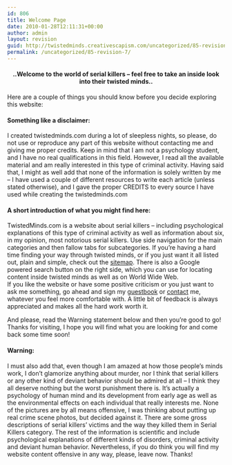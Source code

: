 ```yaml
---
id: 806
title: Welcome Page
date: 2010-01-28T12:11:31+00:00
author: admin
layout: revision
guid: http://twistedminds.creativescapism.com/uncategorized/85-revision-7/
permalink: /uncategorized/85-revision-7/
---
```

<p class="dropcap-first">
  <h4 style="text-align: center;">
    ..Welcome to the world of serial killers &#8211; feel free to take an inside look into their twisted minds..
  </h4>
  
  <p>
    Here are a couple of things you should know before you decide exploring this website:
  </p>
  
  <h4>
    Something like a disclaimer:
  </h4>
  
  <p>
    I created twistedminds.com during a lot of sleepless nights, so please, do not use or reproduce any part of this website without contacting me and giving me proper credits. Keep in mind that I am not a psychology student, and I have no real qualifications in this field. However, I read all the available material and am really interested in this type of criminal activity. Having said that, I might as well add that none of the information is solely written by me &#8211; I have used a couple of different resources to write each article (unless stated otherwise), and I gave the proper CREDITS to every source I have used while creating the twistedminds.com
  </p>
  
  <h4>
    A short introduction of what you might find here:
  </h4>
  
  <p>
    TwistedMinds.com is a website about serial killers &#8211; including psychological explanations of this type of criminal activity as well as information about six, in my opinion, most notorious serial killers. Use side navigation for the main categories and then fallow tabs for subcategories. If you&#8217;re having a hard time finding your way through twisted minds, or if you just want it all listed out, plain and simple, check out the <a title="sitemap" href="/about/sitemap/">sitemap</a>. There is also a Google powered search button on the right side, which you can use for locating content inside twisted minds as well as on World Wide Web.<br /> If you like the website or have some positive criticism or you just want to ask me something, go ahead and sign my <a title="guestbook" href="/about/guestbook/">guestbook</a> or <a title="email me" href="/about/contact/">contact</a> me, whatever you feel more comfortable with. A little bit of feedback is always appreciated and makes all the hard work worth it.
  </p>
  
  <p>
    And please, read the Warning statement below and then you&#8217;re good to go! Thanks for visiting, I hope you will find what you are looking for and come back some time soon!
  </p>
  
  <h4>
    Warning:
  </h4>
  
  <p>
    I must also add that, even though I am amazed at how those people&#8217;s minds work, I don&#8217;t glamorize anything about murder, nor I think that serial killers or any other kind of deviant behavior should be admired at all &#8211; I think they all deserve nothing but the worst punishment there is. It&#8217;s actually a psychology of human mind and its development from early age as well as the environmental effects on each individual that really interests me. None of the pictures are by all means offensive, I was thinking about putting up real crime scene photos, but decided against it. There are some gross descriptions of serial killers&#8217; victims and the way they killed them in Serial Killers category. The rest of the information is scientific and include psychological explanations of different kinds of disorders, criminal activity and deviant human behavior. Nevertheless, if you do think you will find my website content offensive in any way, please, leave now. Thanks!
  </p>